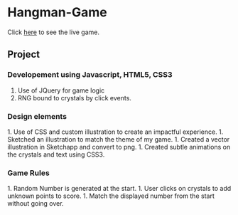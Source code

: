 <h1>Hangman-Game</h1>

Click [here](https://jasonaron.github.io/Hangman-Game/) to see the live game.

<h2>Project</h2>

<h3>Developement using Javascript, HTML5, CSS3</h3>

1. Use of JQuery for game logic
1. RNG bound to crystals by click events.

<h3>Design elements</h3>
1. Use of CSS and custom illustration to create an impactful experience. 
1. Sketched an illustration to match the theme of my game. 
1. Created a vector illustration in Sketchapp and convert to png.
1. Created subtle animations on the crystals and text using CSS3.

<h3>Game Rules</h3>
1. Random Number is generated at the start.
1. User clicks on crystals to add unknown points to score.
1. Match the displayed number from the start without going over.